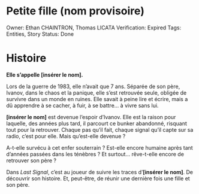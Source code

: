 # Petite fille (nom provisoire)

Owner: Ethan CHAINTRON, Thomas LICATA
Verification: Expired
Tags: Entities, Story
Status: Done

# Histoire

**Elle s’appelle [insérer le nom].**

Lors de la guerre de 1983, elle n’avait que 7 ans. Séparée de son père, Ivanov, dans le chaos et la panique, elle s’est retrouvée seule, obligée de survivre dans un monde en ruines. Elle savait à peine lire et écrire, mais a dû apprendre à se cacher, à fuir, à se battre… à vivre sans lui.

**[insérer le nom]** est devenue l’espoir d’Ivanov. Elle est la raison pour laquelle, des années plus tard, il parcourt ce bunker abandonné, risquant tout pour la retrouver. Chaque pas qu’il fait, chaque signal qu’il capte sur sa radio, c’est pour elle. Mais qu’est-elle devenue ?

A-t-elle survécu à cet enfer souterrain ? Est-elle encore humaine après tant d’années passées dans les ténèbres ? Et surtout… rêve-t-elle encore de retrouver son père ?

Dans *Last Signal*, c’est au joueur de suivre les traces d’**[insérer le nom]**. De découvrir son histoire. Et, peut-être, de réunir une dernière fois une fille et son père.